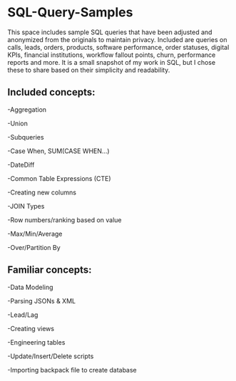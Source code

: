 # SQL-Query-Samples

This space includes sample SQL queries that have been adjusted and anonymized from the originals to maintain privacy. Included are queries on calls, leads, orders, products, software performance, order statuses, digital KPIs, financial institutions, workflow fallout points, churn, performance reports and more. It is a small snapshot of my work in SQL, but I chose these to share based on their simplicity and readability.

## Included concepts:

-Aggregation

-Union

-Subqueries

-Case When, SUM(CASE WHEN...)

-DateDiff

-Common Table Expressions (CTE)

-Creating new columns

-JOIN Types

-Row numbers/ranking based on value

-Max/Min/Average

-Over/Partition By

## Familiar concepts:

-Data Modeling

-Parsing JSONs & XML

-Lead/Lag

-Creating views

-Engineering tables

-Update/Insert/Delete scripts

-Importing backpack file to create database
